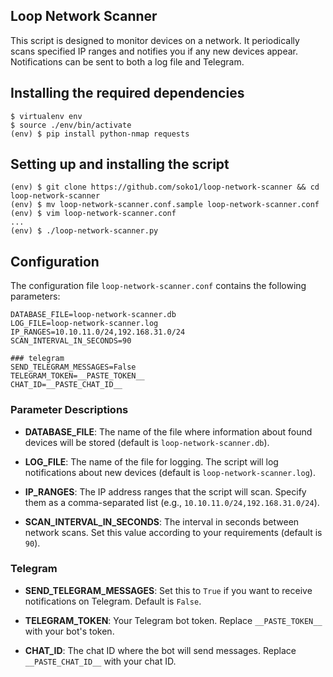 ## Loop Network Scanner

This script is designed to monitor devices on a network. It periodically scans specified IP ranges and notifies you if any new devices appear. Notifications can be sent to both a log file and Telegram.

## Installing the required dependencies

```
$ virtualenv env
$ source ./env/bin/activate
(env) $ pip install python-nmap requests
```

## Setting up and installing the script

```
(env) $ git clone https://github.com/soko1/loop-network-scanner && cd loop-network-scanner
(env) $ mv loop-network-scanner.conf.sample loop-network-scanner.conf
(env) $ vim loop-network-scanner.conf
...
(env) $ ./loop-network-scanner.py
```

## Configuration

The configuration file `loop-network-scanner.conf` contains the following parameters:

```
DATABASE_FILE=loop-network-scanner.db
LOG_FILE=loop-network-scanner.log
IP_RANGES=10.10.11.0/24,192.168.31.0/24
SCAN_INTERVAL_IN_SECONDS=90

### telegram
SEND_TELEGRAM_MESSAGES=False
TELEGRAM_TOKEN=__PASTE_TOKEN__
CHAT_ID=__PASTE_CHAT_ID__
```

### Parameter Descriptions

- **DATABASE_FILE**: The name of the file where information about found devices will be stored (default is `loop-network-scanner.db`).

- **LOG_FILE**: The name of the file for logging. The script will log notifications about new devices (default is `loop-network-scanner.log`).

- **IP_RANGES**: The IP address ranges that the script will scan. Specify them as a comma-separated list (e.g., `10.10.11.0/24,192.168.31.0/24`).

- **SCAN_INTERVAL_IN_SECONDS**: The interval in seconds between network scans. Set this value according to your requirements (default is `90`).

### Telegram

- **SEND_TELEGRAM_MESSAGES**: Set this to `True` if you want to receive notifications on Telegram. Default is `False`.

- **TELEGRAM_TOKEN**: Your Telegram bot token. Replace `__PASTE_TOKEN__` with your bot's token.

- **CHAT_ID**: The chat ID where the bot will send messages. Replace `__PASTE_CHAT_ID__` with your chat ID.

